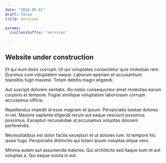 ```yaml
---
date: "2024-05-01"
draft: false
title: Services

params:
  cssClassSuffix: "services"
  
---
```


## Website under construction

Et qui eum dolor corrupti. Ut qui voluptates consectetur quis molestias rem. Ducimus cum voluptatem eaque. Laborum aperiam et accusantium blanditiis fugit maxime. Totam debitis magni eligendi.

Aut suscipit dolorem veritatis. Illo nobis consequuntur amet molestias earum corporis et tempore. Fugiat similique voluptatum laboriosam corrupti accusamus officia.

Repellendus impedit id esse magnam et ipsum. Perspiciatis beatae dolores in vel. Maxime sapiente eligendi rerum aut eaque nesciunt possimus possimus. Excepturi recusandae ut accusamus voluptas dolorem perferendis.

Necessitatibus est dolor facilis excepturi et ut dolores iure. Id tempore hic quasi fuga. Perspiciatis distinctio qui totam ipsum voluptas atque vero.

Minima autem aut assumenda maiores. Qui architecto sed itaque eum et aut voluptas a. Qui eaque soluta in aut.

